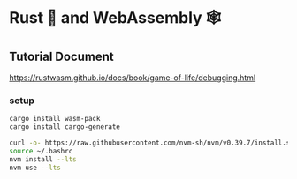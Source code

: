 # Rust 🦀 and WebAssembly 🕸

## Tutorial Document

https://rustwasm.github.io/docs/book/game-of-life/debugging.html


### setup

```sh
cargo install wasm-pack
cargo install cargo-generate

curl -o- https://raw.githubusercontent.com/nvm-sh/nvm/v0.39.7/install.sh | bash
source ~/.bashrc
nvm install --lts
nvm use --lts
```
